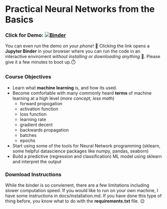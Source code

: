 # Practical Neural Networks from the Basics

### Click for Demo: [![Binder](https://mybinder.org/badge_logo.svg)](https://mybinder.org/v2/gh/josiahcoad/IntroNeuralNetworks/master)

You can even run the demo *on your phone*! 📱 Clicking the link opens a **Jupyter Binder** in your browser where you can run the code in an interactive enviroment *without installing or downloading anything* 🎉. Please give it a few minutes to boot up.⏱️


### Course Objectives

- Learn what **machine learning** is, and how its used.
- Become comfortable with many commonly heard **terms** of machine learning at a high level (_more concept, less math_)
  - forward propogation
  - activation function
  - loss function
  - learning rate
  - gradient decent
  - backwards propagation
  - batches
  - epochs
- Start using some of the tools for Neural Network programming (sklearn, some helpful datascience packages like numpy, pandas, seaborn)
- Build a predictive (regression and classification) ML model using sklearn and interpret the output

### Download Instructions

While the binder is so convienent, there are a few limitations including slower computation speed. If you would like to run on your own machine, I have some instructions in docs/installation.md. If you have done this type of thing before, you know what to do with the **requirements.txt** file. 😉
